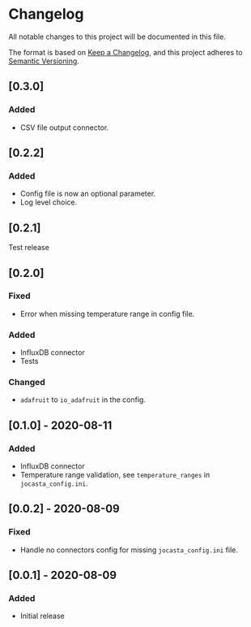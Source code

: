 # Changelog
All notable changes to this project will be documented in this file.

The format is based on [Keep a Changelog](https://keepachangelog.com/en/1.0.0/),
and this project adheres to [Semantic Versioning](https://semver.org/spec/v2.0.0.html).

## [0.3.0]
### Added
- CSV file output connector.

## [0.2.2]
### Added
- Config file is now an optional parameter.
- Log level choice.

## [0.2.1]
Test release

## [0.2.0]
### Fixed
- Error when missing temperature range in config file.

### Added
- InfluxDB connector
- Tests

### Changed
- `adafruit` to `io_adafruit` in the config.

## [0.1.0] - 2020-08-11
### Added
- InfluxDB connector
- Temperature range validation, see `temperature_ranges` in `jocasta_config.ini`.

## [0.0.2] - 2020-08-09
### Fixed
- Handle no connectors config for missing `jocasta_config.ini` file.

## [0.0.1] - 2020-08-09
### Added
- Initial release
